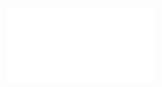 <iframe width=“560” height=“315″ src=“https://www.youtube.com/embed/GO7tZB-JI2E?si=Pr_ZCXiGiif7cITS” title=“YouTube video player” frameborder=“0” allow=“accelerometer; autoplay; clipboard-write; encrypted-media; gyroscope; picture-in-picture; web-share” allowfullscreen></iframe>
